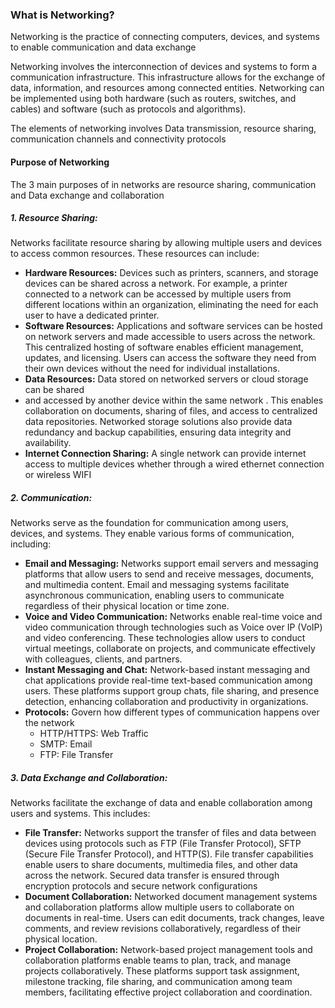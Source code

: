 ### What is Networking?

Networking is the practice of connecting computers, devices, and systems to enable communication and data exchange

Networking involves the interconnection of devices and systems to form a communication infrastructure. This infrastructure allows for the exchange of data, information, and resources among connected entities. Networking can be implemented using both hardware (such as routers, switches, and cables) and software (such as protocols and algorithms).

The elements of networking involves Data transmission, resource sharing, communication channels and connectivity protocols



#### Purpose of Networking

The 3 main purposes of in networks are resource sharing, communication and Data exchange and collaboration
##### 1. Resource Sharing:

Networks facilitate resource sharing by allowing multiple users and devices to access common resources. These resources can include:

- **Hardware Resources:** Devices such as printers, scanners, and storage devices can be shared across a network. For example, a printer connected to a network can be accessed by multiple users from different locations within an organization, eliminating the need for each user to have a dedicated printer.
- **Software Resources:** Applications and software services can be hosted on network servers and made accessible to users across the network. This centralized hosting of software enables efficient management, updates, and licensing. Users can access the software they need from their own devices without the need for individual installations.
- **Data Resources:** Data stored on networked servers or cloud storage can be shared 
- and accessed by another device within the same network . This enables collaboration on documents, sharing of files, and access to centralized data repositories. Networked storage solutions also provide data redundancy and backup capabilities, ensuring data integrity and availability.
- **Internet  Connection Sharing:** A single network can provide internet access to multiple devices whether through a wired ethernet connection or wireless WIFI 

##### 2. Communication:

Networks serve as the foundation for communication among users, devices, and systems. They enable various forms of communication, including:

- **Email and Messaging:** Networks support email servers and messaging platforms that allow users to send and receive messages, documents, and multimedia content. Email and messaging systems facilitate asynchronous communication, enabling users to communicate regardless of their physical location or time zone.
- **Voice and Video Communication:** Networks enable real-time voice and video communication through technologies such as Voice over IP (VoIP) and video conferencing. These technologies allow users to conduct virtual meetings, collaborate on projects, and communicate effectively with colleagues, clients, and partners.
- **Instant Messaging and Chat:** Network-based instant messaging and chat applications provide real-time text-based communication among users. These platforms support group chats, file sharing, and presence detection, enhancing collaboration and productivity in organizations.
- **Protocols:** Govern how different types of communication happens over the network 
	- HTTP/HTTPS: Web Traffic
	- SMTP: Email
	- FTP: File Transfer 

##### 3. Data Exchange and Collaboration:

Networks facilitate the exchange of data and enable collaboration among users and systems. This includes:

- **File Transfer:** Networks support the transfer of files and data between devices using protocols such as FTP (File Transfer Protocol), SFTP (Secure File Transfer Protocol), and HTTP(S). File transfer capabilities enable users to share documents, multimedia files, and other data across the network. Secured data transfer is ensured through encryption protocols and secure network configurations 
- **Document Collaboration:** Networked document management systems and collaboration platforms allow multiple users to collaborate on documents in real-time. Users can edit documents, track changes, leave comments, and review revisions collaboratively, regardless of their physical location.
- **Project Collaboration:** Network-based project management tools and collaboration platforms enable teams to plan, track, and manage projects collaboratively. These platforms support task assignment, milestone tracking, file sharing, and communication among team members, facilitating effective project collaboration and coordination.

